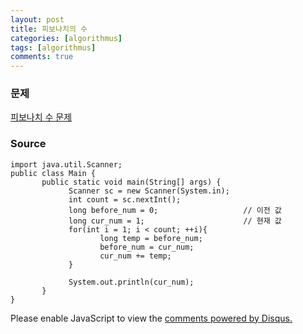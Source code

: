 ```yaml
---
layout: post
title: 피보나치의 수
categories: [algorithmus]
tags: [algorithmus]
comments: true
---
```

### 문제
[피보나치 수 문제 ](https://www.acmicpc.net/problem/2747)

### Source

~~~
import java.util.Scanner;
public class Main {
       public static void main(String[] args) {
             Scanner sc = new Scanner(System.in);
             int count = sc.nextInt();
             long before_num = 0;                   // 이전 값
             long cur_num = 1;                      // 현재 값
             for(int i = 1; i < count; ++i){
                    long temp = before_num;
                    before_num = cur_num;
                    cur_num += temp;
             }
             
             System.out.println(cur_num);
       }
}
~~~

<div id="disqus_thread"></div>
<script>

/**
*  RECOMMENDED CONFIGURATION VARIABLES: EDIT AND UNCOMMENT THE SECTION BELOW TO INSERT DYNAMIC VALUES FROM YOUR PLATFORM OR CMS.
*  LEARN WHY DEFINING THESE VARIABLES IS IMPORTANT: https://disqus.com/admin/universalcode/#configuration-variables*/
/*
var disqus_config = function () {
this.page.url = PAGE_URL;  // Replace PAGE_URL with your page's canonical URL variable
this.page.identifier = PAGE_IDENTIFIER; // Replace PAGE_IDENTIFIER with your page's unique identifier variable
};
*/
(function() { // DON'T EDIT BELOW THIS LINE
var d = document, s = d.createElement('script');
s.src = 'https://parkwonhui.disqus.com/embed.js';
s.setAttribute('data-timestamp', +new Date());
(d.head || d.body).appendChild(s);
})();
</script>
<noscript>Please enable JavaScript to view the <a href="https://disqus.com/?ref_noscript">comments powered by Disqus.</a></noscript>
                            

			